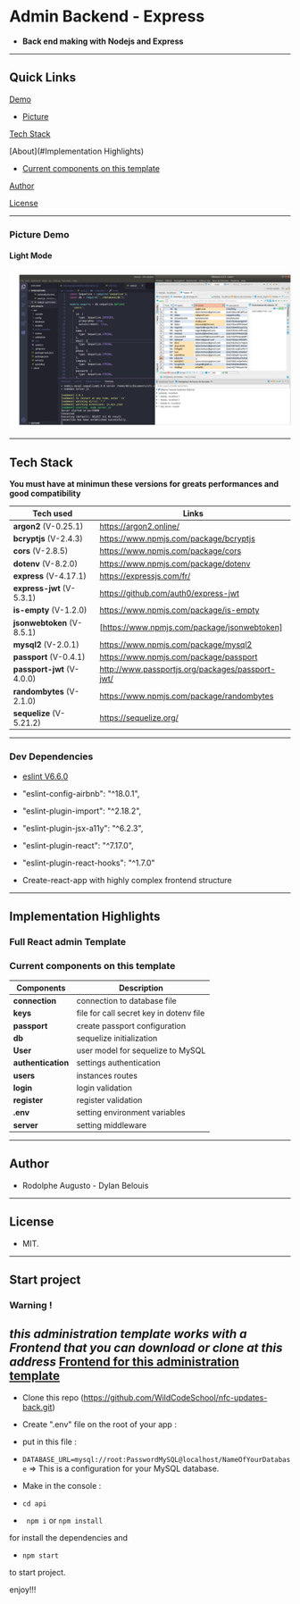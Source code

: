   

# Admin Backend - Express  

  

- **Back end making with Nodejs and Express**

  

  

---

  

## Quick Links

  
  

[Demo](#demo)

  

- [Picture](#picture-demo)

  
  

[Tech Stack](#tech-stack)

  

[About](#Implementation Highlights)

  

  

- [Current components on this template](#Current-components-on-this-template)

  

[Author](#author)

  

[License](#license)

  
  

---

  

### Picture Demo

  

#### Light Mode

![BackExamplepng](BackExample.png)



---

  

  

## Tech Stack

 **You must have at minimun these versions for greats performances and good compatibility**

 | Tech used | Links |
 |---|---|
 | **argon2** (V-0.25.1) | https://argon2.online/ |
 | **bcryptjs** (V-2.4.3) | https://www.npmjs.com/package/bcryptjs |
 | **cors** (V-2.8.5) | https://www.npmjs.com/package/cors |
 | **dotenv** (V-8.2.0) | https://www.npmjs.com/package/dotenv |
 | **express** (V-4.17.1) | https://expressjs.com/fr/ |
 | **express-jwt** (V-5.3.1) | https://github.com/auth0/express-jwt |
 | **is-empty** (V-1.2.0) | https://www.npmjs.com/package/is-empty |
 | **jsonwebtoken** (V-8.5.1) | [https://www.npmjs.com/package/jsonwebtoken] |
 | **mysql2** (V-2.0.1) | https://www.npmjs.com/package/mysql2 |
 | **passport** (V-0.4.1) | https://www.npmjs.com/package/passport |
 | **passport-jwt** (V-4.0.0) | http://www.passportjs.org/packages/passport-jwt/ |
 | **randombytes** (V-2.1.0) | https://www.npmjs.com/package/randombytes |
 | **sequelize** (V-5.21.2) | https://sequelize.org/ |



---

  

### Dev Dependencies

  

- [eslint V6.6.0](https://eslint.org/)

- "eslint-config-airbnb": "^18.0.1",

- "eslint-plugin-import": "^2.18.2",

- "eslint-plugin-jsx-a11y": "^6.2.3",

- "eslint-plugin-react": "^7.17.0",

- "eslint-plugin-react-hooks": "^1.7.0"

  

- Create-react-app with highly complex frontend structure

  

---

  

  

## Implementation Highlights

  

  

  

### Full React admin Template

  

  
  

  

### Current components on this template

  
  

| **Components** | **Description** |
|---|---|
| **connection** |  connection to database file |
| **keys** |  file for call secret key in dotenv file |
| **passport** | create passport configuration |
| **db** | sequelize initialization |
| **User** | user model for sequelize to MySQL |
| **authentication** | settings authentication|
| **users** | instances routes |
| **login** | login validation |
| **register** | register validation |
| **.env** | setting environment variables |
| **server** | setting middleware |

  

---

  

  

## Author

  

  

- Rodolphe Augusto - Dylan Belouis

  

  

---

  

  

## License

  

  

- MIT.

  

  

---

  

  

## Start project

### Warning ! 
***this administration template works with a Frontend that you can download or clone at this address***
[Frontend for this administration template](https://github.com/WildCodeSchool/nfc-updates-front)
---
  

- Clone this repo (https://github.com/WildCodeSchool/nfc-updates-back.git)

  

- Create ".env" file on the root of your app :

- put in this file :

- ``` DATABASE_URL=mysql://root:PasswordMySQL@localhost/NameOfYourDatabase ``` => This is a configuration for your MySQL database.  

- Make in the console :

  

- ```cd api```

  

- ``` npm i``` or ```npm install ```

  

for install the dependencies and

  

- ```npm start```

  

to start project.

  

  

enjoy!!!